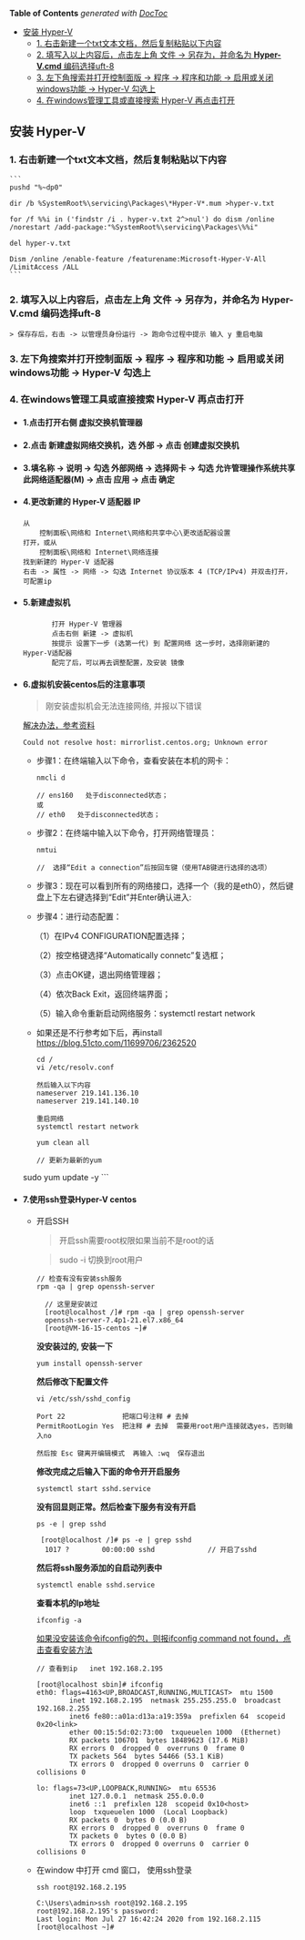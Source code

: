 <!-- START doctoc generated TOC please keep comment here to allow auto update -->
<!-- DON'T EDIT THIS SECTION, INSTEAD RE-RUN doctoc TO UPDATE -->
**Table of Contents**  *generated with [DocToc](https://github.com/thlorenz/doctoc)*

- [安装 Hyper-V](#%E5%AE%89%E8%A3%85-hyper-v)
  - [1. 右击新建一个txt文本文档，然后复制粘贴以下内容](#1-%E5%8F%B3%E5%87%BB%E6%96%B0%E5%BB%BA%E4%B8%80%E4%B8%AAtxt%E6%96%87%E6%9C%AC%E6%96%87%E6%A1%A3%E7%84%B6%E5%90%8E%E5%A4%8D%E5%88%B6%E7%B2%98%E8%B4%B4%E4%BB%A5%E4%B8%8B%E5%86%85%E5%AE%B9)
  - [2. 填写入以上内容后，点击左上角 文件 -> 另存为，并命名为 **Hyper-V.cmd** 编码选择uft-8](#2-%E5%A1%AB%E5%86%99%E5%85%A5%E4%BB%A5%E4%B8%8A%E5%86%85%E5%AE%B9%E5%90%8E%E7%82%B9%E5%87%BB%E5%B7%A6%E4%B8%8A%E8%A7%92-%E6%96%87%E4%BB%B6---%E5%8F%A6%E5%AD%98%E4%B8%BA%E5%B9%B6%E5%91%BD%E5%90%8D%E4%B8%BA-hyper-vcmd-%E7%BC%96%E7%A0%81%E9%80%89%E6%8B%A9uft-8)
  - [3. 左下角搜索并打开控制面版 -> 程序 -> 程序和功能 -> 启用或关闭windows功能 -> Hyper-V 勾选上](#3-%E5%B7%A6%E4%B8%8B%E8%A7%92%E6%90%9C%E7%B4%A2%E5%B9%B6%E6%89%93%E5%BC%80%E6%8E%A7%E5%88%B6%E9%9D%A2%E7%89%88---%E7%A8%8B%E5%BA%8F---%E7%A8%8B%E5%BA%8F%E5%92%8C%E5%8A%9F%E8%83%BD---%E5%90%AF%E7%94%A8%E6%88%96%E5%85%B3%E9%97%ADwindows%E5%8A%9F%E8%83%BD---hyper-v-%E5%8B%BE%E9%80%89%E4%B8%8A)
  - [4. 在windows管理工具或直接搜索 Hyper-V 再点击打开](#4-%E5%9C%A8windows%E7%AE%A1%E7%90%86%E5%B7%A5%E5%85%B7%E6%88%96%E7%9B%B4%E6%8E%A5%E6%90%9C%E7%B4%A2-hyper-v-%E5%86%8D%E7%82%B9%E5%87%BB%E6%89%93%E5%BC%80)

<!-- END doctoc generated TOC please keep comment here to allow auto update -->

## 安装 Hyper-V

### 1. 右击新建一个txt文本文档，然后复制粘贴以下内容

    ```
    pushd "%~dp0"
    
    dir /b %SystemRoot%\servicing\Packages\*Hyper-V*.mum >hyper-v.txt
    
    for /f %%i in ('findstr /i . hyper-v.txt 2^>nul') do dism /online /norestart /add-package:"%SystemRoot%\servicing\Packages\%%i"
    
    del hyper-v.txt
    
    Dism /online /enable-feature /featurename:Microsoft-Hyper-V-All /LimitAccess /ALL
    ```
### 2. 填写入以上内容后，点击左上角 文件 -> 另存为，并命名为 **Hyper-V.cmd** 编码选择uft-8
    > 保存存后，右击 -> 以管理员身份运行 -> 跑命令过程中提示 输入 y 重启电脑

### 3. 左下角搜索并打开控制面版 -> 程序 -> 程序和功能 -> 启用或关闭windows功能 -> Hyper-V 勾选上

### 4. 在windows管理工具或直接搜索 Hyper-V 再点击打开

- #### 1.点击打开右侧 **虚拟交换机管理器**

- #### 2.点击 **新建虚拟网络交换机**，选 **外部** -> 点击 **创建虚拟交换机**

- #### 3.填名称 -> 说明 -> 勾选 **外部网络** -> 选择网卡 -> 勾选 **允许管理操作系统共享此网络适配器(M)** -> 点击 **应用** -> 点击 **确定**

- #### 4.更改新建的 Hyper-V 适配器 IP

    ```
    从
        控制面板\网络和 Internet\网络和共享中心\更改适配器设置
    打开，或从
        控制面板\网络和 Internet\网络连接 
    找到新建的 Hyper-V 适配器
    右击 -> 属性 -> 网络 -> 勾选 Internet 协议版本 4 (TCP/IPv4) 并双击打开，可配置ip
    ```

- #### 5.新建虚拟机

    ```
           打开 Hyper-V 管理器
           点击右侧 新建 -> 虚拟机
           按提示 设置下一步 (选第一代) 到 配置网络 这一步时，选择刚新建的 Hyper-V适配器
           配完了后，可以再去调整配置，及安装 镜像
    ```

- #### 6.虚拟机安装centos后的注意事项

    > 刚安装虚拟机会无法连接网络, 并报以下错误

    [解决办法，参考资料](https://www.cnblogs.com/mrgavin/p/11237149.html)

    ```
    Could not resolve host: mirrorlist.centos.org; Unknown error
    ```

    - 步骤1：在终端输入以下命令，查看安装在本机的网卡：

        ```
        nmcli d
        
        // ens160   处于disconnected状态；
        或
        // eth0   处于disconnected状态；
        ```

    - 步骤2：在终端中输入以下命令，打开网络管理员：

        ```
        nmtui
        
        //  选择“Edit a connection”后按回车键（使用TAB键进行选择的选项）
        ```

    - 步骤3：现在可以看到所有的网络接口，选择一个（我的是eth0），然后键盘上下左右键选择到“Edit”并Enter确认进入:

    - 步骤4：进行动态配置：

    　　（1）在IPv4 CONFIGURATION配置选择<Automatic>；

    　　（2）按空格键选择“Automatically connetc”复选框；

    　　（3）点击OK键，退出网络管理器；

    　　（4）依次Back Exit，返回终端界面；

    　　（5）输入命令重新启动网络服务：systemctl restart network

    - 如果还是不行参考如下后，再install
      https://blog.51cto.com/11699706/2362520

      ```
      cd /
      vi /etc/resolv.conf
      
      然后输入以下内容
      nameserver 219.141.136.10
      nameserver 219.141.140.10
      
      重启网络
      systemctl restart network
      
      yum clean all
      
      // 更新为最新的yum
    sudo yum update -y
      ```
      
      

- #### 7.使用ssh登录Hyper-V centos

    - 开启SSH
    
        > 开启ssh需要root权限如果当前不是root的话
    
        > sudo -i 切换到root用户
        
        ```
        // 检查有没有安装ssh服务
        rpm -qa | grep openssh-server
        ```
    
        ```
          // 这里是安装过  
          [root@localhost /]# rpm -qa | grep openssh-server
          openssh-server-7.4p1-21.el7.x86_64
          [root@VM-16-15-centos ~]# 
        ```
      
        **没安装过的, 安装一下**
        
        ```
        yum install openssh-server
        ```
    
       **然后修改下配置文件**
       
       ```
       vi /etc/ssh/sshd_config
       ```
      
       ```
       Port 22              把端口号注释 # 去掉
       PermitRootLogin Yes  把注释 # 去掉  需要用root用户连接就选yes，否则输入no
        
       然后按 Esc 键离开编辑模式  再输入 :wq  保存退出
       ```
    
       **修改完成之后输入下面的命令开开启服务** 
       
       ```
       systemctl start sshd.service
       ```
      
       **没有回显则正常。然后检查下服务有没有开启**
       
       ```
       ps -e | grep sshd
       ```
      
       ```
        [root@localhost /]# ps -e | grep sshd
         1017 ?        00:00:00 sshd             // 开启了sshd
       ```
    
       **然后将ssh服务添加的自启动列表中** 
       
       ```
       systemctl enable sshd.service
       ```
      
       **查看本机的Ip地址**
       
       ```
       ifconfig -a
       ```
       
       [如果没安装该命令ifconfig的包，则报ifconfig command not found，点击查看安装方法](安装查看ip命令ifconfig的包net-tools.md)
    
       ```
       // 查看到ip   inet 192.168.2.195
             
       [root@localhost sbin]# ifconfig
       eth0: flags=4163<UP,BROADCAST,RUNNING,MULTICAST>  mtu 1500
               inet 192.168.2.195  netmask 255.255.255.0  broadcast 192.168.2.255
               inet6 fe80::a01a:d13a:a19:359a  prefixlen 64  scopeid 0x20<link>
               ether 00:15:5d:02:73:00  txqueuelen 1000  (Ethernet)
               RX packets 106701  bytes 18489623 (17.6 MiB)
               RX errors 0  dropped 0  overruns 0  frame 0
               TX packets 564  bytes 54466 (53.1 KiB)
               TX errors 0  dropped 0 overruns 0  carrier 0  collisions 0
               
       lo: flags=73<UP,LOOPBACK,RUNNING>  mtu 65536
               inet 127.0.0.1  netmask 255.0.0.0
               inet6 ::1  prefixlen 128  scopeid 0x10<host>
               loop  txqueuelen 1000  (Local Loopback)
               RX packets 0  bytes 0 (0.0 B)
               RX errors 0  dropped 0  overruns 0  frame 0
               TX packets 0  bytes 0 (0.0 B)
               TX errors 0  dropped 0 overruns 0  carrier 0  collisions 0
       ```
    
    - 在window 中打开 cmd 窗口， 使用ssh登录
    
        ```
        ssh root@192.168.2.195
        ```
        
        ```
        C:\Users\admin>ssh root@192.168.2.195
        root@192.168.2.195's password:
        Last login: Mon Jul 27 16:42:24 2020 from 192.168.2.115
        [root@localhost ~]#
        ```
